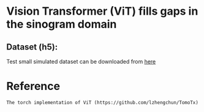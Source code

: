 # Vision Transformer (ViT) fills gaps in the sinogram domain


## Dataset (h5):
Test small simulated dataset can be downloaded from [here](https://drive.google.com/drive/folders/19BIugC-aL9Ijpk8WWb_XWZW2X3A15Xgr)

# Reference
    The torch implementation of ViT (https://github.com/lzhengchun/TomoTx)

